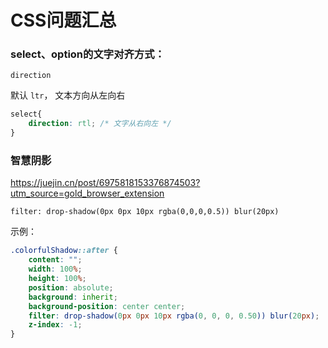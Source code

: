 # CSS问题汇总

### select、option的文字对齐方式：

`direction`

默认 `ltr`， 文本方向从左向右

```css
select{
    direction: rtl;	/* 文字从右向左 */
}
```



### 智慧阴影

https://juejin.cn/post/6975818153376874503?utm_source=gold_browser_extension

`filter: drop-shadow(0px 0px 10px rgba(0,0,0,0.5)) blur(20px)`

示例：

```css
.colorfulShadow::after {
    content: "";
    width: 100%;
    height: 100%;
    position: absolute;
    background: inherit;
    background-position: center center;
    filter: drop-shadow(0px 0px 10px rgba(0, 0, 0, 0.50)) blur(20px);
    z-index: -1;
}
```

